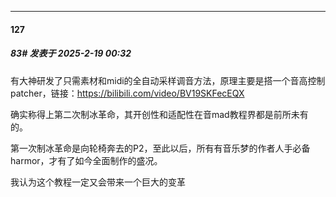 ﻿
*****

####  127  
##### 83#       发表于 2025-2-19 00:32

有大神研发了只需素材和midi的全自动采样调音方法，原理主要是搭一个音高控制patcher，链接：https://bilibili.com/video/BV19SKFecEQX

确实称得上第二次制冰革命，其开创性和适配性在音mad教程界都是前所未有的。

第一次制冰革命是向轮椅奔去的P2，至此以后，所有有音乐梦的作者人手必备harmor，才有了如今全面制作的盛况。

我认为这个教程一定又会带来一个巨大的变革

